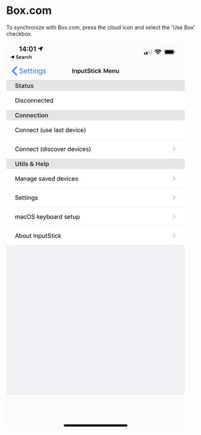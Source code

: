 # Box.com

To synchronize with Box.com, press the cloud icon and select the 'Use Box' checkbox.

![Cloud provider page](../../.gitbook/assets/image%20%287%29.png)

